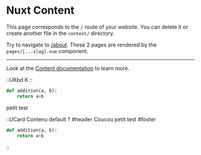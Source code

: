 # Nuxt Content

This page corresponds to the `/` route of your website. You can delete it or create another file in the `content/` directory.

Try to navigate to [/about](/about). These 2 pages are rendered by the `pages/[...slug].vue` component.

---

Look at the [Content documentation](https://content.nuxtjs.org/) to learn more.

::UKbd
K
::

```py
def addition(a, b):
    return a+b
```

petit test

::UCard
Contenu default ?
#header
Coucou petit test
#footer
```py
def addition(a, b):
    return a+b
```
::